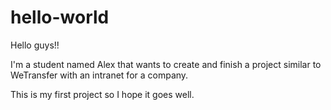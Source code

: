 # hello-world

Hello guys!! 

I'm a student named Alex that wants to create and finish a project similar to WeTransfer with an intranet for a company.

This is my first project so I hope it goes well.
